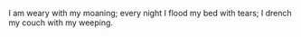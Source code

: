 I am weary with my moaning; every night I flood my bed with tears; I drench my couch with my weeping.

